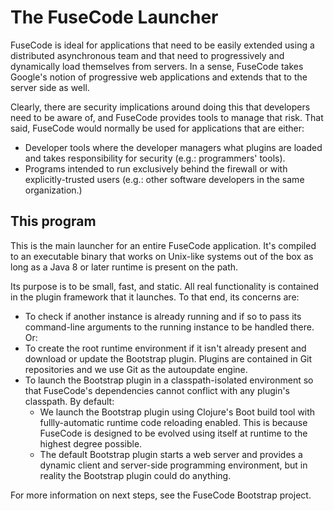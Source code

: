 # The FuseCode Launcher

FuseCode is ideal for applications that need to be easily extended using a distributed asynchronous
team and that need to progressively and dynamically load themselves from servers.  In a sense,
FuseCode takes Google's notion of progressive web applications and extends that to the server
side as well.

Clearly, there are security implications around doing this that developers need to be aware
of, and FuseCode provides tools to manage that risk.  That said, FuseCode would normally
be used for applications that are either:

* Developer tools where the developer managers what plugins are loaded and takes responsibility
  for security (e.g.: programmers' tools).
* Programs intended to run exclusively behind the firewall or with explicitly-trusted users
  (e.g.: other software developers in the same organization.)

## This program

This is the main launcher for an entire FuseCode application.  It's compiled to an executable
binary that works on Unix-like systems out of the box as long as a Java 8 or later runtime
is present on the path.

Its purpose is to be small, fast, and static.  All real functionality is contained in the plugin
framework that it launches.  To that end, its concerns are:

* To check if another instance is already running and if so to pass its command-line arguments
  to the running instance to be handled there.  Or:
* To create the root runtime environment if it isn't already present and download or update the 
  Bootstrap plugin.  Plugins are contained in Git repositories and we use Git as the autoupdate
  engine.
* To launch the Bootstrap plugin in a classpath-isolated environment so that FuseCode's dependencies
  cannot conflict with any plugin's classpath.  By default:
  * We launch the Bootstrap plugin using Clojure's Boot build tool with fullly-automatic runtime
    code reloading enabled.  This is because FuseCode is designed to be evolved using itself at 
    runtime to the highest degree possible.
  * The default Bootstrap plugin starts a web server and provides a dynamic client and server-side
    programming environment, but in reality the Bootstrap plugin could do anything.

For more information on next steps, see the FuseCode Bootstrap project.

